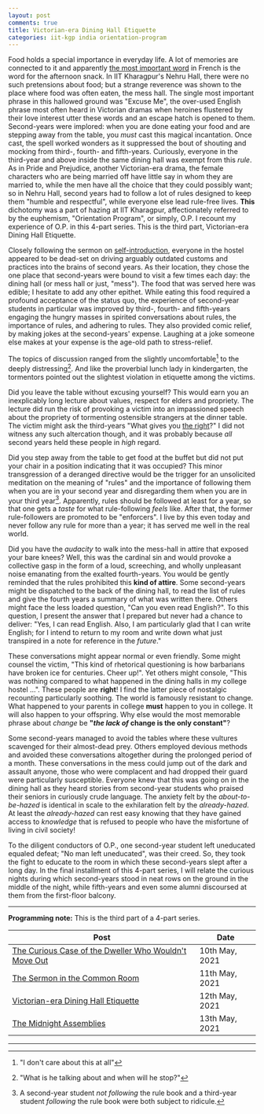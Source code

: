 ```yaml
---
layout: post
comments: true
title: Victorian-era Dining Hall Etiquette
categories: iit-kgp india orientation-program
---
```


Food holds a special importance in everyday life. A lot of memories are connected to it and
apparently [the most important word](https://archive.ph/UH8oH#selection-859.33-859.86) in French is the word for the afternoon snack.  In IIT
Kharagpur's Nehru Hall, there were no such pretensions about food; but a strange reverence was shown
to the place where food was often eaten, the mess hall. The single most important phrase in this
hallowed ground was "Excuse Me", the over-used English phrase most often heard in Victorian dramas
when heroines flustered by their love interest utter these words and an escape hatch is opened to
them. Second-years were implored: when you are done eating your food and are stepping away from the
table, you _must_ cast this magical incantation. Once cast, the spell worked wonders as it
suppressed the bout of shouting and mocking from third-, fourth- and fifth-years. Curiously,
everyone in the third-year and above inside the same dining hall was exempt from this _rule_. As in
Pride and Prejudice, another Victorian-era drama, the female characters who are being married off
have little say in whom they are married to, while the men have all the choice that they could
possibly want; so in Nehru Hall, second years had to follow a lot of rules designed to keep them
"humble and respectful", while everyone else lead rule-free lives. **This** dichotomy was a part of
hazing at IIT Kharagpur, affectionately referred to by the euphemism, "Orientation Program", or
simply, O.P. I recount my experience of O.P. in this 4-part series. This is the third part,
Victorian-era Dining Hall Etiquette.

<!--more-->

Closely following the sermon on [self-introduction](/iit-kgp/india/orientation-program/2021/05/11/orientation-program-iit-kharagpur-part-2/), everyone in the hostel appeared to be dead-set on
driving arguably outdated customs and practices into the brains of second years. As their location,
they chose the one place that second-years were bound to visit a few times each day: the dining hall
(or mess hall or just, "mess"). The food that was served here was edible; I hesitate to add any
other epithet. While eating this food required a profound acceptance of the status quo, the
experience of second-year students in particular was improved by third-, fourth- and fifth-years
engaging the hungry masses in spirited conversations about rules, the importance of rules, and
adhering to rules. They also provided comic relief, by making jokes at the second-years'
expense. Laughing at a joke someone else makes at your expense is the age-old path to stress-relief.

The topics of discussion ranged from the slightly uncomfortable[^1] to the deeply
distressing[^2]. And like the proverbial lunch lady in kindergarten, the tormentors pointed out
the slightest violation in etiquette among the victims.

Did you leave the table without excusing yourself? This would earn you an inexplicably long lecture
about values, respect for elders and propriety. The lecture did run the risk of provoking a victim
into an impassioned speech about the propriety of tormenting ostensible strangers at the dinner
table. The victim might ask the third-years "What gives you [the right](https://youtu.be/gk9C1ukV-EM?t=19)?" I did not witness any such
altercation though, and it was probably because _all_ second years held these people in _high_
regard.

Did you step away from the table to get food at the buffet but did not put your chair in a position
indicating that it was occupied? This minor transgression of a deranged directive would be the
trigger for an unsolicited meditation on the meaning of "rules" and the importance of following them
when you are in your second year and disregarding them when you are in your third year[^3].
Apparently, rules should be followed at least for a year, so that one gets a _taste_ for what
rule-following _feels_ like. After that, the former rule-followers are promoted to be "enforcers". I
live by this even today and never follow any rule for more than a year; it has served me well in the
real world.

Did you have the _audacity_ to walk into the mess-hall in attire that exposed your bare knees?
Well, this was the cardinal sin and would provoke a collective gasp in the form of a loud,
screeching, and wholly unpleasant noise emanating from the exalted fourth-years. You would be gently
reminded that the rules prohibited this **kind of attire**. Some second-years might be dispatched to
the back of the dining hall, to read the list of rules and give the fourth years a summary of what
was written there. Others might face the less loaded question, "Can you even read English?". To this
question, I present the answer that I prepared but never had a chance to deliver: "Yes, I can read
English. Also, I am particularly glad that I can write English; for I intend to return to my room
and write down what just transpired in a note for reference in the _future_."

These conversations might appear normal or even friendly. Some might counsel the victim, "This kind
of rhetorical questioning is how barbarians have broken ice for centuries. Cheer up!". Yet others
might console, "This was nothing compared to what happened in the dining halls in my college hostel
&#x2026;". These people are **right**! I find the latter piece of nostalgic recounting particularly
soothing. The world is famously resistant to change. What happened to your parents in college **must**
happen to you in college. It will also happen to your offspring. Why else would the most memorable
phrase about _change_ be **"_the lack of_ change is the only constant"**?

Some second-years managed to avoid the tables where these vultures scavenged for their almost-dead
prey. Others employed devious methods and avoided these conversations altogether during the
prolonged period of a month. These conversations in the mess could jump out of the dark and assault
anyone, those who were complacent and had dropped their guard were particularly
susceptible. Everyone knew that this was going on in the dining hall as they heard stories from
second-year students who praised their seniors in curiously crude language. The anxiety felt by the
_about-to-be-hazed_ is identical in scale to the exhilaration felt by the _already-hazed_. At least
the _already-hazed_ can rest easy knowing that they have gained access to _knowledge_ that is
refused to people who have the misfortune of living in civil society!

To the diligent conductors of O.P., one second-year student left uneducated equaled defeat; "No man
left uneducated", was their creed. So, they took the fight to educate to the room in which these
second-years slept after a long day. In the final installment of this 4-part series, I will relate
the curious nights during which second-years stood in neat rows on the ground in the middle of the
night, while fifth-years and even some alumni discoursed at them from the first-floor balcony.

---

**Programming note:** This is the third part of a 4-part series.

| Post                                                                                                                                                                  | Date           |
|-----------------------------------------------------------------------------------------------------------------------------------------------------------------------|----------------|
| [The Curious Case of the Dweller Who Wouldn't Move Out](/iit-kgp/india/orientation-program/2021/05/10/orientation-program-iit-kharagpur-part-1/) | 10th May, 2021 |
| [The Sermon in the Common Room](/iit-kgp/india/orientation-program/2021/05/11/orientation-program-iit-kharagpur-part-2/)                         | 11th May, 2021 |
| [Victorian-era Dining Hall Etiquette](/iit-kgp/india/orientation-program/2021/05/12/orientation-program-iit-kharagpur-part-3/)                   | 12th May, 2021 |
| [The Midnight Assemblies](/iit-kgp/india/orientation-program/2021/05/13/orientation-program-iit-kharagpur-part-4/)                               | 13th May, 2021 |

---

[^1]: "I don't care about this at all"
[^2]: "What is he talking about and when will he stop?"
[^3]: A second-year student _not following_ the rule book and a third-year student _following_ the rule book were both subject to ridicule.
